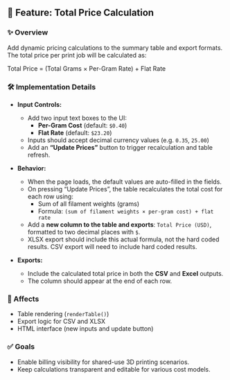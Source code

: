 
## 📌 Feature: Total Price Calculation

### ✨ Overview
Add dynamic pricing calculations to the summary table and export formats. The total price per print job will be calculated as:

Total Price = (Total Grams × Per-Gram Rate) + Flat Rate

### 🛠 Implementation Details
- **Input Controls:**
  - Add two input text boxes to the UI:
    - **Per-Gram Cost** (default: `$0.40`)
    - **Flat Rate** (default: `$23.20`)
  - Inputs should accept decimal currency values (e.g. `0.35`, `25.00`)
  - Add an **“Update Prices”** button to trigger recalculation and table refresh.

- **Behavior:**
  - When the page loads, the default values are auto-filled in the fields.
  - On pressing “Update Prices”, the table recalculates the total cost for each row using:
    - Sum of all filament weights (grams)
    - Formula: `(sum of filament weights × per-gram cost) + flat rate`
  - Add a **new column to the table and exports**: `Total Price (USD)`, formatted to two decimal places with `$`. 
  - XLSX export should include this actual formula, not the hard coded results. CSV export will need to include hard coded results. 

- **Exports:**
  - Include the calculated total price in both the **CSV** and **Excel** outputs.
  - The column should appear at the end of each row.

### 🔄 Affects
- Table rendering (`renderTable()`)
- Export logic for CSV and XLSX
- HTML interface (new inputs and update button)

### ✅ Goals
- Enable billing visibility for shared-use 3D printing scenarios.
- Keep calculations transparent and editable for various cost models.

